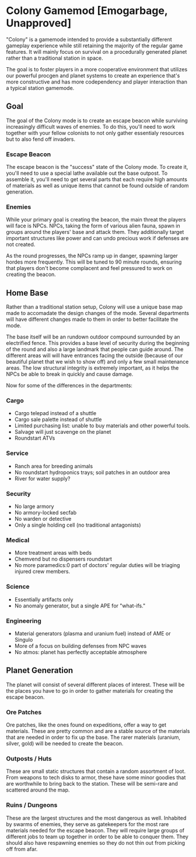 # Colony Gamemod [Emogarbage, Unapproved]

"Colony" is a gamemode intended to provide a substantially different gameplay experience while still retaining the majority of the regular game features. It will mainly focus on survival on a procedurally generated planet rather than a traditional station in space.

The goal is to foster players in a more cooperative environment that utilizes our powerful procgen and planet systems to create an experience that's more constructive and has more codependency and player interaction than a typical station gamemode.

## Goal
The goal of the Colony mode is to create an escape beacon while surviving increasingly difficult waves of enemies. To do this, you'll need to work together with your fellow colonists to not only gather essentialy resources but to also fend off invaders.

### Escape Beacon
The escape beacon is the "success" state of the Colony mode. To create it, you'll need to use a special lathe available out the base outpost. To assemble it, you'll need to get several parts that each require high amounts of materials as well as unique items that cannot be found outside of random generation.

### Enemies
While your primary goal is creating the beacon, the main threat the players will face is NPCs. NPCs, taking the form of various alien fauna, spawn in groups around the players' base and attack them. They additionally target important structures like power and can undo precious work if defenses are not created.

As the round progresses, the NPCs ramp up in danger, spawning larger hordes more frequently. This will be tuned to 90 minute rounds, ensuring that players don't become complacent and feel pressured to work on creating the beacon.

## Home Base
Rather than a traditional station setup, Colony will use a unique base map made to accomadate the design changes of the mode. Several departments will have different changes made to them in order to better facilitate the mode.

The base itself will be an rundown outdoor compound surrounded by an electrified fence. This provides a base level of security during the beginning of the round and also a large landmark that people can guide around. The different areas will will have entrances facing the outside (because of our beautiful planet that we wish to show off) and only a few small maintenance areas. The low structural integrity is extremely important, as it helps the NPCs be able to break in quickly and cause damage.

Now for some of the differences in the departments:
### Cargo
- Cargo telepad instead of a shuttle
- Cargo sale palette instead of shuttle
- Limited purchasing list: unable to buy materials and other powerful tools.
- Salvage will just scavenge on the planet
- Roundstart ATVs

### Service
- Ranch area for breeding animals
- No roundstart hydroponics trays; soil patches in an outdoor area
- River for water supply?

### Security
- No large armory
- No armory-locked secfab
- No warden or detective
- Only a single holding cell (no traditional antagonists)

### Medical
- More treatment areas with beds
- Chemvend but no dispensers roundstart
- No more paramedics:0 part of doctors' regular duties will be triaging injured crew members.

### Science
- Essentially artifacts only
- No anomaly generator, but a single APE for "what-ifs."

### Engineering
- Material generators (plasma and uranium fuel) instead of AME or Singulo
- More of a focus on building defenses from NPC waves
- No atmos: planet has perfectly acceptable atmosphere

## Planet Generation
The planet will consist of several different places of interest. These will be the places you have to go in order to gather materials for creating the escape beacon.

### Ore Patches
Ore patches, like the ones found on expeditions, offer a way to get materials. These are pretty common and are a stable source of the materials that are needed in order to fix up the base. The rarer materials (uranium, silver, gold) will be needed to create the beacon.

### Outposts / Huts
These are small static structures that contain a random assortment of loot. From weapons to tech disks to armor, these have some minor goodies that are worthwhile to bring back to the station. These will be semi-rare and scattered around the map.

### Ruins / Dungeons
These are the largest structures and the most dangerous as well. Inhabited by swarms of enemies, they serve as gatekeepers for the most rare materials needed for the escape beacon. They will require large groups of different jobs to team up together in order to be able to conquer them. They should also have respawning enemies so they do not thin out from picking off from afar.
